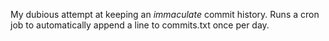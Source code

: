 My dubious attempt at keeping an <i>immaculate</i> commit history. Runs a cron job to automatically append a line to commits.txt once per day.

